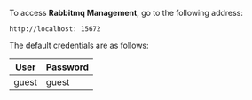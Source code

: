 To access **Rabbitmq Management**, go to the following address: 

`http://localhost: 15672`

The default credentials are as follows:

User  | Password
------ | -------
guest  | guest
